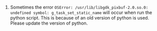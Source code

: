 1. Sometimes the error
   `OSError: /usr/lib/libgdk_pixbuf-2.0.so.0: undefined symbol: g_task_set_static_name`
   will occur when run the python script. This is because of an old version of
   python is used. Please update the version of python.
